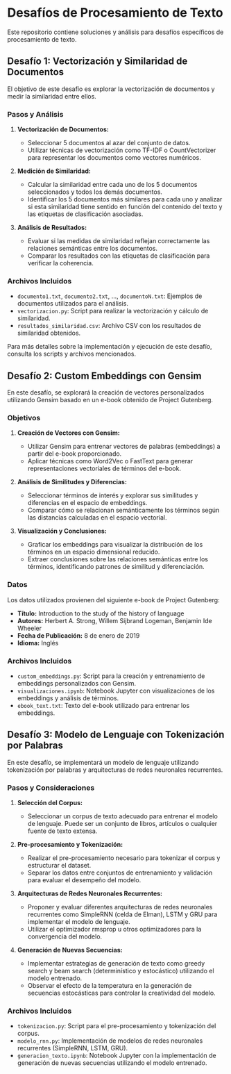 # Desafíos de Procesamiento de Texto

Este repositorio contiene soluciones y análisis para desafíos específicos de procesamiento de texto.

## Desafío 1: Vectorización y Similaridad de Documentos

El objetivo de este desafío es explorar la vectorización de documentos y medir la similaridad entre ellos. 

### Pasos y Análisis

1. **Vectorización de Documentos:**
   - Seleccionar 5 documentos al azar del conjunto de datos.
   - Utilizar técnicas de vectorización como TF-IDF o CountVectorizer para representar los documentos como vectores numéricos.

2. **Medición de Similaridad:**
   - Calcular la similaridad entre cada uno de los 5 documentos seleccionados y todos los demás documentos.
   - Identificar los 5 documentos más similares para cada uno y analizar si esta similaridad tiene sentido en función del contenido del texto y las etiquetas de clasificación asociadas.

3. **Análisis de Resultados:**
   - Evaluar si las medidas de similaridad reflejan correctamente las relaciones semánticas entre los documentos.
   - Comparar los resultados con las etiquetas de clasificación para verificar la coherencia.

### Archivos Incluidos

- `documento1.txt`, `documento2.txt`, ..., `documentoN.txt`: Ejemplos de documentos utilizados para el análisis.
- `vectorizacion.py`: Script para realizar la vectorización y cálculo de similaridad.
- `resultados_similaridad.csv`: Archivo CSV con los resultados de similaridad obtenidos.

Para más detalles sobre la implementación y ejecución de este desafío, consulta los scripts y archivos mencionados.

## Desafío 2: Custom Embeddings con Gensim

En este desafío, se explorará la creación de vectores personalizados utilizando Gensim basado en un e-book obtenido de Project Gutenberg.

### Objetivos

1. **Creación de Vectores con Gensim:**
   - Utilizar Gensim para entrenar vectores de palabras (embeddings) a partir del e-book proporcionado.
   - Aplicar técnicas como Word2Vec o FastText para generar representaciones vectoriales de términos del e-book.

2. **Análisis de Similitudes y Diferencias:**
   - Seleccionar términos de interés y explorar sus similitudes y diferencias en el espacio de embeddings.
   - Comparar cómo se relacionan semánticamente los términos según las distancias calculadas en el espacio vectorial.

3. **Visualización y Conclusiones:**
   - Graficar los embeddings para visualizar la distribución de los términos en un espacio dimensional reducido.
   - Extraer conclusiones sobre las relaciones semánticas entre los términos, identificando patrones de similitud y diferenciación.

### Datos

Los datos utilizados provienen del siguiente e-book de Project Gutenberg:

- **Título:** Introduction to the study of the history of language
- **Autores:** Herbert A. Strong, Willem Sijbrand Logeman, Benjamin Ide Wheeler
- **Fecha de Publicación:** 8 de enero de 2019
- **Idioma:** Inglés

### Archivos Incluidos

- `custom_embeddings.py`: Script para la creación y entrenamiento de embeddings personalizados con Gensim.
- `visualizaciones.ipynb`: Notebook Jupyter con visualizaciones de los embeddings y análisis de términos.
- `ebook_text.txt`: Texto del e-book utilizado para entrenar los embeddings.

## Desafío 3: Modelo de Lenguaje con Tokenización por Palabras

En este desafío, se implementará un modelo de lenguaje utilizando tokenización por palabras y arquitecturas de redes neuronales recurrentes.

### Pasos y Consideraciones

1. **Selección del Corpus:**
   - Seleccionar un corpus de texto adecuado para entrenar el modelo de lenguaje. Puede ser un conjunto de libros, artículos o cualquier fuente de texto extensa.

2. **Pre-procesamiento y Tokenización:**
   - Realizar el pre-procesamiento necesario para tokenizar el corpus y estructurar el dataset.
   - Separar los datos entre conjuntos de entrenamiento y validación para evaluar el desempeño del modelo.

3. **Arquitecturas de Redes Neuronales Recurrentes:**
   - Proponer y evaluar diferentes arquitecturas de redes neuronales recurrentes como SimpleRNN (celda de Elman), LSTM y GRU para implementar el modelo de lenguaje.
   - Utilizar el optimizador rmsprop u otros optimizadores para la convergencia del modelo.

4. **Generación de Nuevas Secuencias:**
   - Implementar estrategias de generación de texto como greedy search y beam search (determinístico y estocástico) utilizando el modelo entrenado.
   - Observar el efecto de la temperatura en la generación de secuencias estocásticas para controlar la creatividad del modelo.

### Archivos Incluidos

- `tokenizacion.py`: Script para el pre-procesamiento y tokenización del corpus.
- `modelo_rnn.py`: Implementación de modelos de redes neuronales recurrentes (SimpleRNN, LSTM, GRU).
- `generacion_texto.ipynb`: Notebook Jupyter con la implementación de generación de nuevas secuencias utilizando el modelo entrenado.

